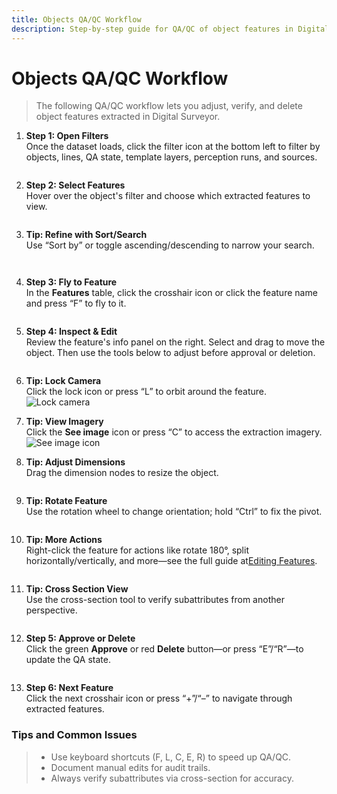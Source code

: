 ```yaml
---
title: Objects QA/QC Workflow
description: Step-by-step guide for QA/QC of object features in Digital Surveyor
---
```


# Objects QA/QC Workflow

> The following QA/QC workflow lets you adjust, verify, and delete object features extracted in Digital Surveyor.

1.  **Step 1: Open Filters**\
    Once the dataset loads, click the filter icon at the bottom left to filter by objects, lines, QA state, template layers, perception runs, and sources.

    <figure><img src="../../../../images/image48.png" alt=""><figcaption></figcaption></figure>
2.  **Step 2: Select Features**\
    Hover over the object's filter and choose which extracted features to view.

    <figure><img src="../../../../images/image34.png" alt=""><figcaption></figcaption></figure>
3.  **Tip: Refine with Sort/Search**\
    Use “Sort by” or toggle ascending/descending to narrow your search.

    <figure><img src="../../../../images/image62.png" alt=""><figcaption></figcaption></figure>

    <figure><img src="../../../../images/image3.png" alt=""><figcaption></figcaption></figure>
4.  **Step 3: Fly to Feature**\
    In the **Features** table, click the crosshair icon or click the feature name and press “F” to fly to it.

    <figure><img src="../../../../images/image13.png" alt=""><figcaption></figcaption></figure>
5.  **Step 4: Inspect & Edit**\
    Review the feature's info panel on the right. Select and drag to move the object. Then use the tools below to adjust before approval or deletion.

    <figure><img src="../../../../images/image52.png" alt=""><figcaption></figcaption></figure>
6. **Tip: Lock Camera**\
   Click the lock icon or press “L” to orbit around the feature.![Lock camera](../../../../images/image55.png)
7. **Tip: View Imagery**\
   Click the **See image** icon or press “C” to access the extraction imagery.![See image icon](../../../../images/image22.png)
8.  **Tip: Adjust Dimensions**\
    Drag the dimension nodes to resize the object.

    <figure><img src="../../../../images/image6.png" alt=""><figcaption></figcaption></figure>
9.  **Tip: Rotate Feature**\
    Use the rotation wheel to change orientation; hold “Ctrl” to fix the pivot.

    <figure><img src="../../../../images/image12.png" alt=""><figcaption></figcaption></figure>
10. **Tip: More Actions**\
    Right-click the feature for actions like rotate 180°, split horizontally/vertically, and more—see the full guide at[Editing Features](https://docs.mach9.io/docs/Editing-Features/).

    <figure><img src="../../../../images/image32.png" alt=""><figcaption></figcaption></figure>
11. **Tip: Cross Section View**\
    Use the cross-section tool to verify subattributes from another perspective.

    <figure><img src="../../../../images/image29.png" alt=""><figcaption></figcaption></figure>
12. **Step 5: Approve or Delete**\
    Click the green **Approve** or red **Delete** button—or press “E”/“R”—to update the QA state.

    <figure><img src="../../../../images/image37.png" alt=""><figcaption></figcaption></figure>
13. **Step 6: Next Feature**\
    Click the next crosshair icon or press “+”/“–” to navigate through extracted features.

### Tips and Common Issues

> * Use keyboard shortcuts (F, L, C, E, R) to speed up QA/QC.
> * Document manual edits for audit trails.
> * Always verify subattributes via cross-section for accuracy.
